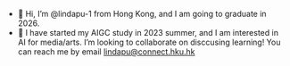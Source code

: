 - 👋 Hi, I’m @lindapu-1 from Hong Kong, and I am going to graduate in 2026.
- 👀 I have started my AIGC study in 2023 summer, and I am interested in AI for media/arts. I’m looking to collaborate on disccusing learning! You can reach me by email lindapu@connect.hku.hk

<!---
lindapu-1/lindapu-1 is a ✨ special ✨ repository because its `README.md` (this file) appears on your GitHub profile.
You can click the Preview link to take a look at your changes.
--->

